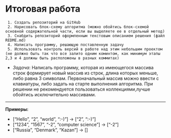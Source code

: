 # Итоговая работа

     1. Создать репозиторий на GitHub
     2. Нарисовать блок-схему алгоритма (можно обойтись блок-схемой основной содержательной части, если вы выделяете ее в отдельный метод)
     3. Снабдить репозиторий оформленным текстовым описанием решения (файл REDME.md)
     4. Написать программу, решающую поставленную задачу 
     5. Использовать контроль версий в работе над этим небольшим проектом (не должно быть так что все залито одним коминтом, как минимум этапы 2,3 и 4 должны быть расположены в разных коммитах)


* _Задача_: Написать программу, которая из имеющегося массива строк формирует новый массив из строк, длина которых меньше, либо равна 3 символам. 
Первоначальный массив можно ввести с клавиатуры, либо задать на старте выполнения алгоритма. 
При решении не рекомендуется пользоваться коллекциями,лучше обойтись исключительно массивами.
---
**Примеры:**
- [“Hello”, “2”, “world”, “:-)”] -> [“2”, “:-)”]
- [“1234”, “1567”, “-2”, “computer science”] -> [“-2”]
- [“Russia”, “Denmark”, “Kazan”] -> []
